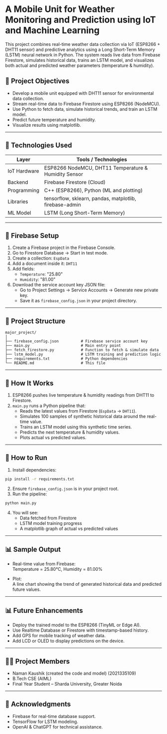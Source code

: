 # A Mobile Unit for Weather Monitoring and Prediction using IoT and Machine Learning

This project combines real-time weather data collection via IoT (ESP8266 + DHT11 sensor) and predictive analytics using a Long Short-Term Memory (LSTM) neural network in Python. The system reads live data from Firebase Firestore, simulates historical data, trains an LSTM model, and visualizes both actual and predicted weather parameters (temperature & humidity).

## 🌟 Project Objectives

- Develop a mobile unit equipped with DHT11 sensor for environmental data collection.
- Stream real-time data to Firebase Firestore using ESP8266 (NodeMCU).
- Use Python to fetch data, simulate historical trends, and train an LSTM model.
- Predict future temperature and humidity.
- Visualize results using matplotlib.

---

## 🧰 Technologies Used

| Layer           | Tools / Technologies                              |
|----------------|----------------------------------------------------|
| IoT Hardware   | ESP8266 NodeMCU, DHT11 Temperature & Humidity Sensor |
| Backend        | Firebase Firestore (Cloud)                        |
| Programming    | C++ (ESP8266), Python (ML and plotting)           |
| Libraries      | tensorflow, sklearn, pandas, matplotlib, firebase-admin |
| ML Model       | LSTM (Long Short-Term Memory)                     |

---

## 📱 Firebase Setup

1. Create a Firebase project in the Firebase Console.
2. Go to Firestore Database → Start in test mode.
3. Create a collection: `EspData`
4. Add a document inside it: `DHT11`
5. Add fields:
   - `Temperature`: "25.80"
   - `Humidity`: "81.00"
6. Download the service account key JSON file:
   - Go to Project Settings → Service Accounts → Generate new private key.
   - Save it as `firebase_config.json` in your project directory.

---

## 📂 Project Structure

```
major_project/
│
├── firebase_config.json          # Firebase service account key
├── main.py                       # Main entry point
├── fetch_firestore.py            # Function to fetch & simulate data
├── lstm_model.py                 # LSTM training and prediction logic
├── requirements.txt              # Python dependencies
└── README.md                     # This file
```

---

## 🧠 How It Works

1. ESP8266 pushes live temperature & humidity readings from DHT11 to Firestore.
2. `main.py` runs a Python pipeline that:
   - Reads the latest values from Firestore (`EspData` → `DHT11`).
   - Simulates 100 samples of synthetic historical data around the real-time value.
   - Trains an LSTM model using this synthetic time series.
   - Predicts the next temperature & humidity values.
   - Plots actual vs predicted values.

---

## 🚀 How to Run

1. Install dependencies:

```bash
pip install -r requirements.txt
```

2. Ensure `firebase_config.json` is in your project root.
3. Run the pipeline:

```bash
python main.py
```

4. You will see:
   - Data fetched from Firestore
   - LSTM model training progress
   - A matplotlib graph of actual vs predicted values

---

## 📊 Sample Output

- Real-time value from Firebase:  
  Temperature = 25.80°C, Humidity = 81.00%

- Plot:  
  A line chart showing the trend of generated historical data and predicted future values.

---

## 📊 Future Enhancements

- Deploy the trained model to the ESP8266 (TinyML or Edge AI).
- Use Realtime Database or Firestore with timestamp-based history.
- Add GPS for mobile tracking of weather data.
- Add LCD or OLED to display predictions on the device.

---

## 👨‍🎓 Project Members

- Naman Kaushik (created the code and model) (2021335109)
- B.Tech CSE (AIML)
- Final Year Student – Sharda University, Greater Noida

---

## 📜 Acknowledgments

- Firebase for real-time database support.
- TensorFlow for LSTM modeling.
- OpenAI & ChatGPT for technical assistance.
